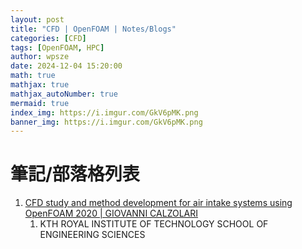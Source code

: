 ```yaml
---
layout: post
title: "CFD | OpenFOAM | Notes/Blogs"
categories: [CFD]
tags: [OpenFOAM, HPC]
author: wpsze
date: 2024-12-04 15:20:00
math: true
mathjax: true
mathjax_autoNumber: true
mermaid: true
index_img: https://i.imgur.com/GkV6pMK.png
banner_img: https://i.imgur.com/GkV6pMK.png
---
```


# 筆記/部落格列表

1. [CFD study and method development for air intake systems using OpenFOAM 2020 | GIOVANNI CALZOLARI](https://www.diva-portal.org/smash/get/diva2:1458913/FULLTEXT01.pdf)
   1. KTH ROYAL INSTITUTE OF TECHNOLOGY SCHOOL OF ENGINEERING SCIENCES


